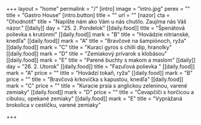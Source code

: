 +++
layout = "home"
permalink = "/"
[intro]
image = "intro.jpg"
perex = ""
title = "Gastro House"
[intro.button]
title = ""
url = ""
[nazor]
cta = "Ohodnotiť"
title = "Napíšte nám ako Vám u nás chutilo. Zaujíma nás Váš názor."
[[daily]]
day = "25. 2. Pondelok"
[[daily.food]]
title = "Špenátová polievka s krutónmi"
[[daily.food]]
mark = "B"
title = "Hovädzie nitrianské, knedľa"
[[daily.food]]
mark = "A"
title = "Bravčové na šampiónoch, ryža"
[[daily.food]]
mark = "C"
title = "Kurací gyros s chilli dip, hranolky"
[[daily.food]]
mark = "D"
title = "Zemiakový prívarok s klobásou"
[[daily.food]]
mark = "E"
title = "Parené buchty s makom a maslom"
[[daily]]
day = "26. 2. Utorok"
[[daily.food]]
title = "Fazuľová polievka "
[[daily.food]]
mark = "A"
price = ""
title = "Hovädzí tokaň, ryža"
[[daily.food]]
mark = "B"
price = ""
title = "Bravčová krkovička s kapustou, knedľa"
[[daily.food]]
mark = "C"
price = ""
title = "Kuracie prsia s anglickou zeleninou, varené zemiaky"
[[daily.food]]
mark = "D"
price = ""
title = "Čevapčiči s horčicou a cibulou, opekané zemiaky"
[[daily.food]]
mark = "E"
title = "Vyprážaná brokolica v cestíčku, varené zemiaky"

+++
